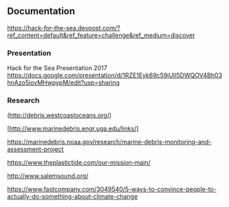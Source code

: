 ## Documentation
https://hack-for-the-sea.devpost.com/?ref_content=default&ref_feature=challenge&ref_medium=discover

### Presentation
Hack for the Sea Presentation 2017
https://docs.google.com/presentation/d/1RZE1Eyk69c59iUIl5DWQOV4Bh03hnAzo5iovMHwpypM/edit?usp=sharing

### Research

(http://debris.westcoastoceans.org/)

[http://www.marinedebris.engr.uga.edu/links/]

https://marinedebris.noaa.gov/research/marine-debris-monitoring-and-assessment-project

https://www.theplastictide.com/our-mission-main/

http://www.salemsound.org/

https://www.fastcompany.com/3049540/5-ways-to-convince-people-to-actually-do-something-about-climate-change

